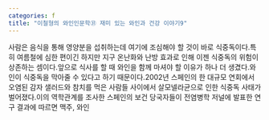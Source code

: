 ```yaml
---
categories: f
title: "이철형의 와인인문학㉛ 재미 있는 와인과 건강 이야기9"
---
```

사람은 음식을 통해 영양분을 섭취하는데 여기에 조심해야 할 것이 바로 식중독이다.특히 여름철에 심한 편이긴 하지만 지구 온난화와 난방 효과로 인해 이젠 식중독의 위험이 상존하는 셈이다.앞으로 식사를 할 때 와인을 함께 마셔야 할 이유가 하나 더 생겼다.와인이 식중독을 막아줄 수 있다고 하기 때문이다.2002년 스페인의 한 대규모 연회에서 오염된 감자 샐러드와 참치를 먹은 사람들 사이에서 살모넬라균으로 인한 식중독 사태가 벌어졌다.이의 역학관계를 조사한 스페인의 보건 당국자들이 전염병학 저널에 발표한 연구 결과에 따르면 맥주, 와인 